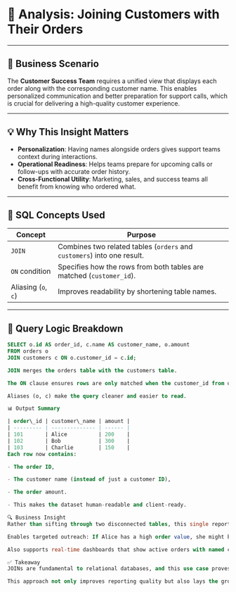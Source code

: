 # 🎯 Analysis: Joining Customers with Their Orders

---

## 🧠 Business Scenario
The **Customer Success Team** requires a unified view that displays each order along with the corresponding customer name. This enables personalized communication and better preparation for support calls, which is crucial for delivering a high-quality customer experience.

---

## 💡 Why This Insight Matters

- **Personalization**: Having names alongside orders gives support teams context during interactions.
- **Operational Readiness**: Helps teams prepare for upcoming calls or follow-ups with accurate order history.
- **Cross-Functional Utility**: Marketing, sales, and success teams all benefit from knowing who ordered what.

---

## 🧰 SQL Concepts Used

| Concept         | Purpose                                                                 |
|-----------------|-------------------------------------------------------------------------|
| `JOIN`          | Combines two related tables (`orders` and `customers`) into one result. |
| `ON` condition  | Specifies how the rows from both tables are matched (`customer_id`).     |
| Aliasing (`o`, `c`) | Improves readability by shortening table names.                    |

---

## 🧪 Query Logic Breakdown

```sql
SELECT o.id AS order_id, c.name AS customer_name, o.amount
FROM orders o
JOIN customers c ON o.customer_id = c.id;

JOIN merges the orders table with the customers table.

The ON clause ensures rows are only matched when the customer_id from orders aligns with the id from customers.

Aliases (o, c) make the query cleaner and easier to read.

📊 Output Summary

| order\_id | customer\_name | amount |
| --------- | -------------- | ------ |
| 101       | Alice          | 200    |
| 102       | Bob            | 300    |
| 103       | Charlie        | 150    |
Each row now contains:

- The order ID,

- The customer name (instead of just a customer ID),

- The order amount.

- This makes the dataset human-readable and client-ready.

🔍 Business Insight
Rather than sifting through two disconnected tables, this single report gives the Customer Success Team everything they need — fast.

Enables targeted outreach: If Alice has a high order value, she might be prioritized for follow-up.

Also supports real-time dashboards that show active orders with named customers.

✅ Takeaway
JOINs are fundamental to relational databases, and this use case proves just how powerful they are when pulling together people and their data.

This approach not only improves reporting quality but also lays the groundwork for more advanced analytics, like customer lifetime value or cohort-based purchasing behavior.
